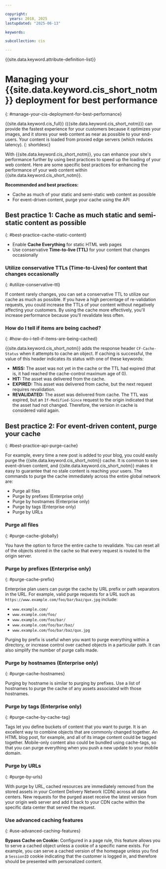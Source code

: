```yaml
---

copyright:
  years: 2018, 2025
lastupdated: "2025-06-13"

keywords:

subcollection: cis

---
```


{{site.data.keyword.attribute-definition-list}}

# Managing your {{site.data.keyword.cis_short_notm}} deployment for best performance
{: #manage-your-cis-deployment-for-best-performance}

{{site.data.keyword.cis_full}} ({{site.data.keyword.cis_short_notm}}) can provide the fastest experience for your customers because it optimizes your images, and it stores your web content as near as possible to your end-users. Your content is loaded from proxied edge servers (which reduces latency).
{: shortdesc}

With {{site.data.keyword.cis_short_notm}}, you can enhance your site's performance further by using best practices to speed up the loading of your web content. Here are some specific best practices for enhancing the performance of your web content within {{site.data.keyword.cis_short_notm}}.



**Recommended and best practices:**

* Cache as much of your static and semi-static web content as possible
* For event-driven content, purge your cache using the API

## Best practice 1: Cache as much static and semi-static content as possible
{: #best-practice-cache-static-content}

* Enable **Cache Everything** for static HTML web pages
* Use conservative **Time-to-live (TTL)** for your content that changes occasionally

### Utilize conservative TTLs (Time-to-Lives) for content that changes occasionally
{: #utilize-conservative-ttl}

If content rarely changes, you can set a conservative TTL to utilize our cache as much as possible. If you have a high percentage of re-validation requests, you could increase the TTLs of your content without negatively affecting your customers. By using the cache more effectively, you'll increase performance because you'll revalidate less often.

### How do I tell if items are being cached?
{: #how-do-i-tell-if-items-are-being-cached}

{{site.data.keyword.cis_short_notm}} adds the response header `CF-Cache-Status` when it attempts to cache an object. If caching is successful, the value of this header indicates its status with one of these keywords:

* **MISS:** The asset was not yet in the cache or the TTL had expired (that is, it had reached the cache-control maximum age of 0).
* **HIT:** The asset was delivered from the cache.
* **EXPIRED:** This asset was delivered from cache, but the next request requires revalidation.
* **REVALIDATED:** The asset was delivered from cache. The TTL was expired, but an `If-Modified-Since` request to the origin indicated that the asset had not changed. Therefore, the version in cache is considered valid again.

## Best practice 2: For event-driven content, purge your cache
{: #best-practice-api-purge-cache}

For example, every time a new post is added to your blog, you could easily purge the {{site.data.keyword.cis_short_notm}} cache. It is common to see event-driven content, and {{site.data.keyword.cis_short_notm}} makes it easy to guarantee that no stale content is reaching your users. The commands to purge the cache immediately across the entire global network are:

* Purge all files
* Purge by prefixes (Enterprise only)
* Purge by hostnames (Enterprise only)
* Purge by tags (Enterprise only)
* Purge by URLs

### Purge all files
{: #purge-cache-globally}

You have the option to force the entire cache to revalidate. You can reset all of the objects stored in the cache so that every request is routed to the origin server.

### Purge by prefixes (Enterprise only)
{: #purge-cache-prefix}

Enterprise plan users can purge the cache by URL prefix or path separators in the URL. For example, valid purge requests for a URL such as `https://www.example.com/foo/bar/baz/qux.jpg` include:

* `www.example.com/`
* `www.example.com/foo/`
* `www.example.com/foo/bar/`
* `www.example.com/foo/bar/baz/`
* `www.example.com/foo/bar/baz/qux.jpg`

Purging by prefix is useful when you want to purge everything within a directory, or increase control over cached objects in a particular path. It can also simplify the number of purge calls made.

### Purge by hostnames (Enterprise only)
{: #purge-cache-hostnames}

Purging by hostname is similar to purging by prefixes. Use a list of hostnames to purge the cache of any assets associated with those hostnames.

### Purge by tags (Enterprise only)
{: #purge-cache-by-cache-tag}

Tags let you define buckets of content that you want to purge. It is an excellent way to combine objects that are commonly changed together. An HTML blog post, for example, and all of its image content could be tagged together. Mobile-only content also could be bundled using cache-tags, so that you can purge everything when you push a new update to your mobile domain.

### Purge by URLs
{: #purge-by-urls}

With purge by URL, cached resources are immediately removed from the stored assets in your Content Delivery Network (CDN) across all data centers. New requests for the purged asset receive the latest version from your origin web server and add it back to your CDN cache within the specific data center that served the request.

### Use advanced caching features
{: #use-advanced-caching-features}

**Bypass Cache on Cookie:** Configured in a page rule, this feature allows you to serve a cached object unless a cookie of a specific name exists. For example, you can serve a cached version of the homepage unless you find a `SessionID` cookie indicating that the customer is logged in, and therefore should be presented with personalized content.
